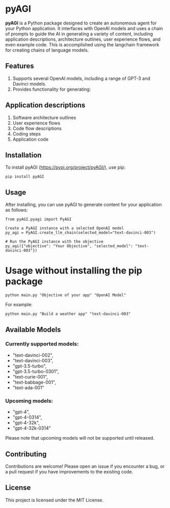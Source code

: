 # pyAGI
**pyAGI** is a Python package designed to create an autonomous agent for your Python application. It interfaces with OpenAI models and uses a chain of prompts to guide the AI in generating a variety of content, including application descriptions, architecture outlines, user experience flows, and even example code. This is accomplished using the langchain framework for creating chains of language models.

## Features
1. Supports several OpenAI models, including a range of GPT-3 and Davinci models.
2. Provides functionality for generating:

## Application descriptions
1. Software architecture outlines
2. User experience flows
3. Code flow descriptions
4. Coding steps
5. Application code

## Installation

To install pyAGI (https://pypi.org/project/pyAGI/), use pip:

`pip install pyAGI`

## Usage
After installing, you can use pyAGI to generate content for your application as follows:

```
from pyAGI.pyagi import PyAGI

Create a PyAGI instance with a selected OpenAI model
py_agi = PyAGI.create_llm_chain(selected_model="text-davinci-003")

# Run the PyAGI instance with the objective
py_agi({"objective": "Your Objective", "selected_model": "text-davinci-003"})
```

# Usage without installing the pip package

`python main.py "Objective of your app" "OpenAI Model"`

For example:

`python main.py "Build a weather app" "text-davinci-003"`

## Available Models

### Currently supported models:

- "text-davinci-002",
- "text-davinci-003",
- "gpt-3.5-turbo",
- "gpt-3.5-turbo-0301",
- "text-curie-001",
- "text-babbage-001",
- "text-ada-001"

### Upcoming models:

- "gpt-4",
- "gpt-4-0314",
- "gpt-4-32k",
- "gpt-4-32k-0314"

Please note that upcoming models will not be supported until released.

## Contributing
Contributions are welcome! Please open an issue if you encounter a bug, or a pull request if you have improvements to the existing code.

## License
This project is licensed under the MIT License.